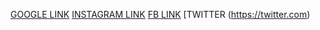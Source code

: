 [GOOGLE LINK](https://google.com)
[INSTAGRAM LINK](https://instagram.com)
[FB LINK](https://facebook.com)
[TWITTER (https://twitter.com)
